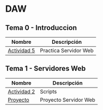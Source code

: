 # DAW

## Tema 0 - Introduccion

| Nombre | Descripción |
| ------ | ----------- |
| [Actividad 5](/Tema0/Actividad5) | Practica Servidor Web |

## Tema 1 - Servidores Web

| Nombre | Descripción |
| ------ | ----------- |
| [Actividad 2](/Tema1/Actividad2) | Scripts |
|[Proyecto](Proyecto/)|Proyecto Servidor Web|
